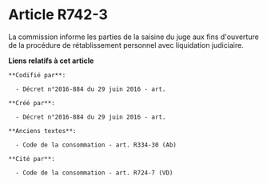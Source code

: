 # Article R742-3

La commission informe les parties de la saisine du juge aux fins d'ouverture de la procédure de rétablissement personnel avec
liquidation judiciaire.

**Liens relatifs à cet article**

	**Codifié par**:

	  - Décret n°2016-884 du 29 juin 2016 - art.

	**Créé par**:

	  - Décret n°2016-884 du 29 juin 2016 - art.

	**Anciens textes**:

	  - Code de la consommation - art. R334-30 (Ab)

	**Cité par**:

	  - Code de la consommation - art. R724-7 (VD)
